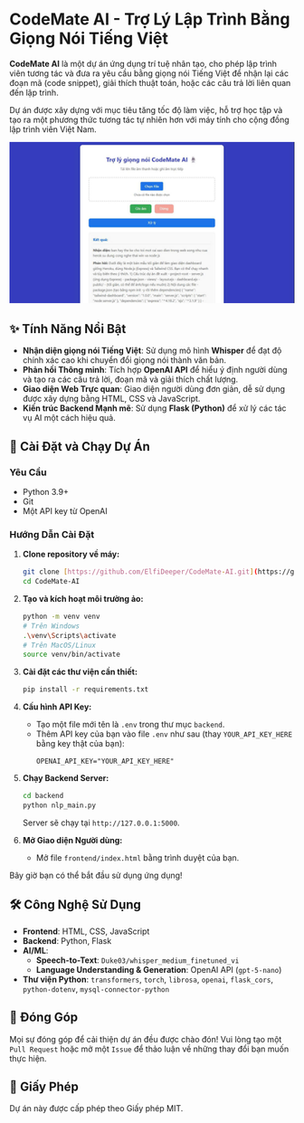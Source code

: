 # CodeMate AI - Trợ Lý Lập Trình Bằng Giọng Nói Tiếng Việt

**CodeMate AI** là một dự án ứng dụng trí tuệ nhân tạo, cho phép lập trình viên tương tác và đưa ra yêu cầu bằng giọng nói Tiếng Việt để nhận lại các đoạn mã (code snippet), giải thích thuật toán, hoặc các câu trả lời liên quan đến lập trình.

Dự án được xây dựng với mục tiêu tăng tốc độ làm việc, hỗ trợ học tập và tạo ra một phương thức tương tác tự nhiên hơn với máy tính cho cộng đồng lập trình viên Việt Nam.

![Giao diện CodeMate AI](./images/screenshot.png) 


## ✨ Tính Năng Nổi Bật

* **Nhận diện giọng nói Tiếng Việt**: Sử dụng mô hình **Whisper** để đạt độ chính xác cao khi chuyển đổi giọng nói thành văn bản.
* **Phản hồi Thông minh**: Tích hợp **OpenAI API** để hiểu ý định người dùng và tạo ra các câu trả lời, đoạn mã và giải thích chất lượng.
* **Giao diện Web Trực quan**: Giao diện người dùng đơn giản, dễ sử dụng được xây dựng bằng HTML, CSS và JavaScript.
* **Kiến trúc Backend Mạnh mẽ**: Sử dụng **Flask (Python)** để xử lý các tác vụ AI một cách hiệu quả.

## 🚀 Cài Đặt và Chạy Dự Án

### Yêu Cầu
-   Python 3.9+
-   Git
-   Một API key từ OpenAI

### Hướng Dẫn Cài Đặt

1.  **Clone repository về máy:**
    ```bash
    git clone [https://github.com/ElfiDeeper/CodeMate-AI.git](https://github.com/ElfiDeeper/CodeMate-AI.git)
    cd CodeMate-AI
    ```

2.  **Tạo và kích hoạt môi trường ảo:**
    ```bash
    python -m venv venv
    # Trên Windows
    .\venv\Scripts\activate
    # Trên MacOS/Linux
    source venv/bin/activate
    ```

3.  **Cài đặt các thư viện cần thiết:**
    ```bash
    pip install -r requirements.txt
    ```

4.  **Cấu hình API Key:**
    -   Tạo một file mới tên là `.env` trong thư mục `backend`.
    -   Thêm API key của bạn vào file `.env` như sau (thay `YOUR_API_KEY_HERE` bằng key thật của bạn):
        ```
        OPENAI_API_KEY="YOUR_API_KEY_HERE"
        ```

5.  **Chạy Backend Server:**
    ```bash
    cd backend
    python nlp_main.py
    ```
    Server sẽ chạy tại `http://127.0.0.1:5000`.

6.  **Mở Giao diện Người dùng:**
    -   Mở file `frontend/index.html` bằng trình duyệt của bạn.

Bây giờ bạn có thể bắt đầu sử dụng ứng dụng!

## 🛠️ Công Nghệ Sử Dụng

-   **Frontend**: HTML, CSS, JavaScript
-   **Backend**: Python, Flask
-   **AI/ML**:
    -   **Speech-to-Text**: `Duke03/whisper_medium_finetuned_vi`
    -   **Language Understanding & Generation**: OpenAI API (`gpt-5-nano`)
-   **Thư viện Python**: `transformers`, `torch`, `librosa`, `openai`, `flask_cors`, `python-dotenv`, `mysql-connector-python`

## 🤝 Đóng Góp

Mọi sự đóng góp để cải thiện dự án đều được chào đón! Vui lòng tạo một `Pull Request` hoặc mở một `Issue` để thảo luận về những thay đổi bạn muốn thực hiện.

## 📄 Giấy Phép

Dự án này được cấp phép theo Giấy phép MIT.
